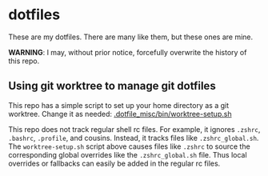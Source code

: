 # dotfiles

These are my dotfiles.
There are many like them, but these ones are mine.

**WARNING**:
I may, without prior notice, forcefully overwrite the history of this repo.

## Using git worktree to manage git dotfiles

This repo has a simple script to set up your home directory as a git worktree.
Change it as needed: [.dotfile_misc/bin/worktree-setup.sh](.dotfile_misc/bin/worktree-setup.sh)

This repo does not track regular shell rc files.
For example, it ignores `.zshrc`, `.bashrc`, `.profile`, and cousins.
Instead, it tracks files like `.zshrc_global.sh`.
The `worktree-setup.sh` script above causes files like `.zshrc`
to source the corresponding global overrides like the `.zshrc_global.sh` file.
Thus local overrides or fallbacks can easily be added in the regular rc files.
